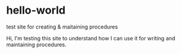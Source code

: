 # hello-world
test site for creating &amp; maitaining procedures

Hi, I'm testing this site to understand how I can use it for writing and maintaining procedures.
